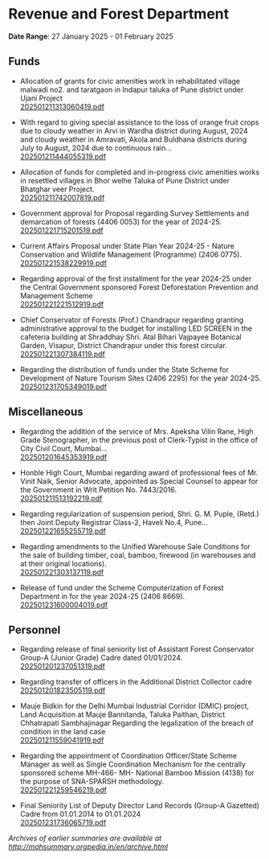 # Revenue and Forest Department

**Date Range**: 27 January 2025 - 01 February 2025


## Funds
- Allocation of grants for civic amenities work in rehabilitated village malwadi no2. and taratgaon in Indapur taluka of Pune district under Ujani Project\
  [202501211313060419.pdf](https://gr.maharashtra.gov.in/Site/Upload/Government%20Resolutions/English/202501211313060419.pdf)

- With regard to giving special assistance to the loss of orange fruit crops due to cloudy weather in Arvi in Wardha district during August, 2024 and cloudy weather in Amravati, Akola and Buldhana districts during July to August, 2024 due to continuous rain...\
  [202501211444055319.pdf](https://gr.maharashtra.gov.in/Site/Upload/Government%20Resolutions/English/202501211444055319.pdf)

- Allocation of funds for completed and in-progress civic amenities works in resettled villages in Bhor  welhe Taluka of Pune District under Bhatghar  veer Project.\
  [202501211742007819.pdf](https://gr.maharashtra.gov.in/Site/Upload/Government%20Resolutions/English/202501211742007819.pdf)

- Government approval for Proposal regarding Survey Settlements and demarcation of forests (4406 0053) for the year of 2024-25.\
  [202501221715201519.pdf](https://gr.maharashtra.gov.in/Site/Upload/Government%20Resolutions/English/202501221715201519.pdf)

- Current Affairs Proposal under State Plan Year 2024-25 - Nature Conservation and Wildlife Management (Programme) (2406 0775).\
  [202501221538229919.pdf](https://gr.maharashtra.gov.in/Site/Upload/Government%20Resolutions/English/202501221538229919.pdf)

- Regarding approval of the first installment for the year 2024-25 under the Central Government sponsored Forest Deforestation Prevention and Management Scheme\
  [202501221221512919.pdf](https://gr.maharashtra.gov.in/Site/Upload/Government%20Resolutions/English/202501221221512919.pdf)

- Chief Conservator of Forests (Prof.) Chandrapur regarding granting administrative approval to the budget for installing LED SCREEN in the cafeteria building at Shraddhay Shri. Atal Bihari Vajpayee Botanical Garden, Visapur, District Chandrapur under this forest circular.\
  [202501221307384119.pdf](https://gr.maharashtra.gov.in/Site/Upload/Government%20Resolutions/English/202501221307384119.pdf)

- Regarding the distribution of funds under the State Scheme for Development of Nature Tourism Sites (2406 2295) for the year 2024-25.\
  [202501231705349019.pdf](https://gr.maharashtra.gov.in/Site/Upload/Government%20Resolutions/English/202501231705349019.pdf)

## Miscellaneous
- Regarding the addition of the service of Mrs. Apeksha Vilin Rane, High Grade Stenographer, in the previous post of Clerk-Typist in the office of City Civil Court, Mumbai...\
  [202501201645353919.pdf](https://gr.maharashtra.gov.in/Site/Upload/Government%20Resolutions/English/202501201645353919.pdf)

- Honble High Court, Mumbai regarding award of professional fees of Mr. Vinit Naik, Senior Advocate, appointed as Special Counsel to appear for the Government in Writ Petition No. 7443/2016.\
  [202501211513192219.pdf](https://gr.maharashtra.gov.in/Site/Upload/Government%20Resolutions/English/202501211513192219.pdf)

- Regarding regularization of suspension period, Shri. G. M. Puple, (Retd.) then Joint Deputy Registrar Class-2, Haveli No.4, Pune...\
  [202501221655255719.pdf](https://gr.maharashtra.gov.in/Site/Upload/Government%20Resolutions/English/202501221655255719....pdf)

- Regarding amendments to the Unified Warehouse Sale Conditions for the sale of building timber, coal, bamboo, firewood (in warehouses and at their original locations).\
  [202501221303137119.pdf](https://gr.maharashtra.gov.in/Site/Upload/Government%20Resolutions/English/202501221303137119.pdf)

- Release of fund under the Scheme Computerization of Forest Department in for the year 2024-25 (2406 8669).\
  [202501231600004019.pdf](https://gr.maharashtra.gov.in/Site/Upload/Government%20Resolutions/English/202501231600004019.pdf)

## Personnel
- Regarding release of final seniority list of Assistant Forest Conservator Group-A (Junior Grade) Cadre dated 01/01/2024.\
  [202501201237051319.pdf](https://gr.maharashtra.gov.in/Site/Upload/Government%20Resolutions/English/202501201237051319.pdf)

- Regarding transfer of officers in the Additional District Collector cadre\
  [202501201823505119.pdf](https://gr.maharashtra.gov.in/Site/Upload/Government%20Resolutions/English/202501201823505119.pdf)

- Mauje Bidkin for the Delhi Mumbai Industrial Corridor (DMIC) project, Land Acquisition at Mauje Bannitanda, Taluka Paithan, District Chhatrapati Sambhajinagar  Regarding the legalization of the breach of condition in the land case\
  [202501211559041919.pdf](https://gr.maharashtra.gov.in/Site/Upload/Government%20Resolutions/English/202501211559041919....pdf)

- Regarding the appointment of Coordination Officer/State Scheme Manager as well as Single Coordination Mechanism for the centrally sponsored scheme MH-466- MH- National Bamboo Mission (4138) for the purpose of SNA-SPARSH methodology.\
  [202501221259546219.pdf](https://gr.maharashtra.gov.in/Site/Upload/Government%20Resolutions/English/202501221259546219.pdf)

- Final Seniority List of Deputy Director Land Records (Group-A Gazetted) Cadre  from 01.01.2014 to 01.01.2024\
  [202501231736065719.pdf](https://gr.maharashtra.gov.in/Site/Upload/Government%20Resolutions/English/202501231736065719.pdf)


*Archives of earlier summaries are available at http://mahsummary.orgpedia.in/en/archive.html*
